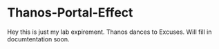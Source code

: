 # Thanos-Portal-Effect
 
Hey this is just my lab expirement. Thanos dances to Excuses. Will fill in documtentation soon.
